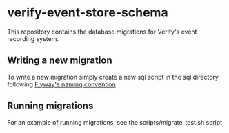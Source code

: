 # verify-event-store-schema

This repository contains the database migrations for Verify's event recording system.

## Writing a new migration

To write a new migration simply create a new sql script in the sql directory following [Flyway's naming convention](https://flywaydb.org/documentation/migrations#naming-1)

## Running migrations
For an example of running migrations, see the scripts/migrate_test.sh script

